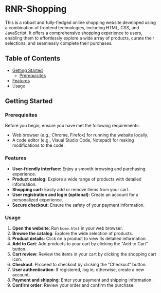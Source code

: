 # RNR-Shopping

This is a robust and fully-fledged online shopping website developed using a combination of frontend technologies, including HTML, CSS, and JavaScript. It offers a comprehensive shopping experience to users, enabling them to effortlessly explore a wide array of products, curate their selections, and seamlessly complete their purchases.

## Table of Contents

- [Getting Started](#getting-started)
  - [Prerequisites](#prerequisites)
- [Features](#features)
- [Usage](#usage)

## Getting Started

### Prerequisites

Before you begin, ensure you have met the following requirements:

- Web browser (e.g., Chrome, Firefox) for running the website locally.
- A code editor (e.g., Visual Studio Code, Notepad) for making modifications to the code.

### Features

- **User-friendly interface:** Enjoy a smooth browsing and purchasing experience.
- **Product catalog:** Explore a wide range of products with detailed information.
- **Shopping cart:** Easily add or remove items from your cart.
- **User registration and login (optional):** Create an account for a personalized experience.
- **Secure checkout:** Ensure the safety of your payment information.

### Usage

1. **Open the website**: Run `home.html` in your web browser.
2. **Browse the catalog**: Explore the wide selection of products.
3. **Product details**: Click on a product to view its detailed information.
4. **Add to Cart**: Add products to your cart by clicking the "Add to Cart" button.
5. **Cart review**: Review the items in your cart by clicking the shopping cart icon.
6. **Checkout**: Proceed to checkout by clicking the "Checkout" button.
7. **User authentication**: If registered, log in; otherwise, create a new account.
8. **Payment and shipping**: Enter your payment and shipping information.
9. **Confirm order**: Review your order and confirm the purchase.


